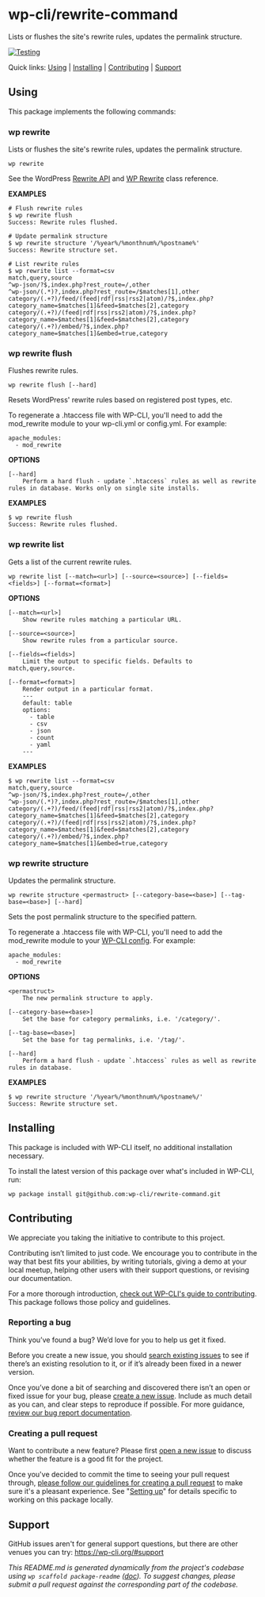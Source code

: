 wp-cli/rewrite-command
======================

Lists or flushes the site's rewrite rules, updates the permalink structure.

[![Testing](https://github.com/wp-cli/rewrite-command/actions/workflows/testing.yml/badge.svg)](https://github.com/wp-cli/rewrite-command/actions/workflows/testing.yml)

Quick links: [Using](#using) | [Installing](#installing) | [Contributing](#contributing) | [Support](#support)

## Using

This package implements the following commands:

### wp rewrite

Lists or flushes the site's rewrite rules, updates the permalink structure.

~~~
wp rewrite
~~~

See the WordPress [Rewrite API](https://codex.wordpress.org/Rewrite_API) and
[WP Rewrite](https://codex.wordpress.org/Class_Reference/WP_Rewrite) class reference.

**EXAMPLES**

    # Flush rewrite rules
    $ wp rewrite flush
    Success: Rewrite rules flushed.

    # Update permalink structure
    $ wp rewrite structure '/%year%/%monthnum%/%postname%'
    Success: Rewrite structure set.

    # List rewrite rules
    $ wp rewrite list --format=csv
    match,query,source
    ^wp-json/?$,index.php?rest_route=/,other
    ^wp-json/(.*)?,index.php?rest_route=/$matches[1],other
    category/(.+?)/feed/(feed|rdf|rss|rss2|atom)/?$,index.php?category_name=$matches[1]&feed=$matches[2],category
    category/(.+?)/(feed|rdf|rss|rss2|atom)/?$,index.php?category_name=$matches[1]&feed=$matches[2],category
    category/(.+?)/embed/?$,index.php?category_name=$matches[1]&embed=true,category



### wp rewrite flush

Flushes rewrite rules.

~~~
wp rewrite flush [--hard]
~~~

Resets WordPress' rewrite rules based on registered post types, etc.

To regenerate a .htaccess file with WP-CLI, you'll need to add the mod_rewrite module
to your wp-cli.yml or config.yml. For example:

```
apache_modules:
  - mod_rewrite
```

**OPTIONS**

	[--hard]
		Perform a hard flush - update `.htaccess` rules as well as rewrite rules in database. Works only on single site installs.

**EXAMPLES**

    $ wp rewrite flush
    Success: Rewrite rules flushed.



### wp rewrite list

Gets a list of the current rewrite rules.

~~~
wp rewrite list [--match=<url>] [--source=<source>] [--fields=<fields>] [--format=<format>]
~~~

**OPTIONS**

	[--match=<url>]
		Show rewrite rules matching a particular URL.

	[--source=<source>]
		Show rewrite rules from a particular source.

	[--fields=<fields>]
		Limit the output to specific fields. Defaults to match,query,source.

	[--format=<format>]
		Render output in a particular format.
		---
		default: table
		options:
		  - table
		  - csv
		  - json
		  - count
		  - yaml
		---

**EXAMPLES**

    $ wp rewrite list --format=csv
    match,query,source
    ^wp-json/?$,index.php?rest_route=/,other
    ^wp-json/(.*)?,index.php?rest_route=/$matches[1],other
    category/(.+?)/feed/(feed|rdf|rss|rss2|atom)/?$,index.php?category_name=$matches[1]&feed=$matches[2],category
    category/(.+?)/(feed|rdf|rss|rss2|atom)/?$,index.php?category_name=$matches[1]&feed=$matches[2],category
    category/(.+?)/embed/?$,index.php?category_name=$matches[1]&embed=true,category



### wp rewrite structure

Updates the permalink structure.

~~~
wp rewrite structure <permastruct> [--category-base=<base>] [--tag-base=<base>] [--hard]
~~~

Sets the post permalink structure to the specified pattern.

To regenerate a .htaccess file with WP-CLI, you'll need to add
the mod_rewrite module to your [WP-CLI config](https://make.wordpress.org/cli/handbook/config/#config-files).
For example:

```
apache_modules:
  - mod_rewrite
```

**OPTIONS**

	<permastruct>
		The new permalink structure to apply.

	[--category-base=<base>]
		Set the base for category permalinks, i.e. '/category/'.

	[--tag-base=<base>]
		Set the base for tag permalinks, i.e. '/tag/'.

	[--hard]
		Perform a hard flush - update `.htaccess` rules as well as rewrite rules in database.

**EXAMPLES**

    $ wp rewrite structure '/%year%/%monthnum%/%postname%/'
    Success: Rewrite structure set.

## Installing

This package is included with WP-CLI itself, no additional installation necessary.

To install the latest version of this package over what's included in WP-CLI, run:

    wp package install git@github.com:wp-cli/rewrite-command.git

## Contributing

We appreciate you taking the initiative to contribute to this project.

Contributing isn’t limited to just code. We encourage you to contribute in the way that best fits your abilities, by writing tutorials, giving a demo at your local meetup, helping other users with their support questions, or revising our documentation.

For a more thorough introduction, [check out WP-CLI's guide to contributing](https://make.wordpress.org/cli/handbook/contributing/). This package follows those policy and guidelines.

### Reporting a bug

Think you’ve found a bug? We’d love for you to help us get it fixed.

Before you create a new issue, you should [search existing issues](https://github.com/wp-cli/rewrite-command/issues?q=label%3Abug%20) to see if there’s an existing resolution to it, or if it’s already been fixed in a newer version.

Once you’ve done a bit of searching and discovered there isn’t an open or fixed issue for your bug, please [create a new issue](https://github.com/wp-cli/rewrite-command/issues/new). Include as much detail as you can, and clear steps to reproduce if possible. For more guidance, [review our bug report documentation](https://make.wordpress.org/cli/handbook/bug-reports/).

### Creating a pull request

Want to contribute a new feature? Please first [open a new issue](https://github.com/wp-cli/rewrite-command/issues/new) to discuss whether the feature is a good fit for the project.

Once you've decided to commit the time to seeing your pull request through, [please follow our guidelines for creating a pull request](https://make.wordpress.org/cli/handbook/pull-requests/) to make sure it's a pleasant experience. See "[Setting up](https://make.wordpress.org/cli/handbook/pull-requests/#setting-up)" for details specific to working on this package locally.

## Support

GitHub issues aren't for general support questions, but there are other venues you can try: https://wp-cli.org/#support


*This README.md is generated dynamically from the project's codebase using `wp scaffold package-readme` ([doc](https://github.com/wp-cli/scaffold-package-command#wp-scaffold-package-readme)). To suggest changes, please submit a pull request against the corresponding part of the codebase.*
